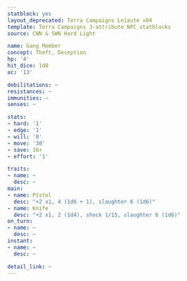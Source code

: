 ```yaml
---
statblock: yes
layout_deprecated: Terra Campaigns Leiaute v04
template: Terra Campaigns 3-attribute NPC statblocks
source: CWN & SWN Hard Light

name: Gang Member
concept: Theft, Deception
hp: '4'
hit_dice: 1d8
ac: '13'

debilitations: ~
resistances: ~
immunities: ~
senses: ~

stats:
- hard: '1'
- edge: '1'
- will: '0'
- move: '30'
- save: 16+
- effort: '1'

traits:
- name: ~
  desc: ~
main:
- name: Pistol
  desc: "+2 x1, 4 (1d6 + 1), slaughter 6 (1d6)"
- name: Knife
  desc: "+2 x1, 2 (1d4), shock 1/15, slaughter 6 (1d6)"
on_turn:
- name: ~
  desc: ~
instant:
- name: ~
  desc: ~

detail_link: ~
---
```

